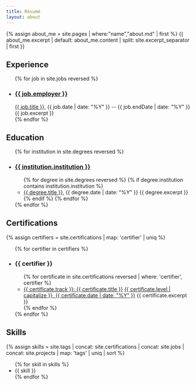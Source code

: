 ```yaml
---
title: Résumé
layout: about
---
```


{% assign about_me = site.pages | where:"name","about.md" | first %}
{{ about_me.excerpt | default: about_me.content | split: site.excerpt_separator | first }}

## Experience
<ul>
{% for job in site.jobs reversed %}
  <li>
    <h3 id="{{ job.url | split: '/' | last | split: '.' | first }}"><a href="{{ job.link }}">{{ job.employer }}</a></h3>
    <a href="{{ job.detailLink }}">{{ job.title }}</a>, <time datetime="{{ job.date }}">{{ job.date | date: "%Y" }}</time> -- <time datetime="{{ job.endDate }}">{{ job.endDate | date: "%Y" }}</time>
    {{ job.excerpt }}
  </li>
{% endfor %}
</ul>

## Education
<ul>
{% for institution in site.degrees reversed %}
  <li>
    <h3 id="{{ institution.institution | slugify }}"><a href="{{ institution.link }}">{{ institution.institution }}</a></h3>
    <ul>
{% for degree in site.degrees reversed %}
{% if degree.institution contains institution.institution %}
      <li id="{{ degree.slug }}">
      <a href="{{ degree.detailLink }}">{{ degree.title }}</a>, <time datetime="{{ degree.date }}">{{ degree.date | date: "%Y" }}</time>
      {{ degree.excerpt }}
      </li>
{% endif %}
{% endfor %}
    </ul>
  </li>
{% endfor %}
</ul>

## Certifications
{% assign certifiers = site.certifications | map: 'certifier' | uniq %}
<ul>
{% for certifier in certifiers %}
  <li>
    <h3 id="{{ certifier | slugify }}">{{ certifier }}</h3>
    <ul>
{% for certificate in site.certifications reversed | where: 'certifier', certifier %}
      <li id="{{ certificate.slug }}">
      <a href="{{ certificate.link }}">{{ certificate.track }}: {{ certificate.title }}</a> <a href="{{ certificate.detailLink }}">{{ certificate.level | capitalize }}, <time datetime="{{ certificate.date }}">{{ certificate.date | date: "%Y" }}</time></a>
      {{ certificate.excerpt }}
      </li>
{% endfor %}
    </ul>
  </li>
{% endfor %}
</ul>

## Skills
{% assign skills = site.tags | concat: site.certifications | concat: site.jobs | concat: site.projects | map: 'tags' | uniq | sort %}
<ul class="plist">
{% for skill in skills %}
    <li>{{ skill }}</li>
{% endfor %}
</ul>
